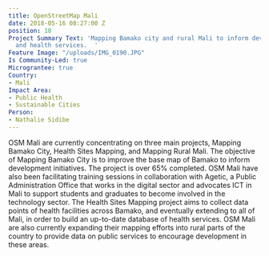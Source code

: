 ```yaml
---
title: OpenStreetMap Mali
date: 2018-05-16 08:27:00 Z
position: 18
Project Summary Text: 'Mapping Bamako city and rural Mali to inform development initiatives
  and health services.  '
Feature Image: "/uploads/IMG_0190.JPG"
Is Community-Led: true
Micrograntee: true
Country:
- Mali
Impact Area:
- Public Health
- Sustainable Cities
Person:
- Nathalie Sidibe
---
```


OSM Mali are currently concentrating on three main projects, Mapping Bamako City, Health Sites Mapping, and Mapping Rural Mali. The objective of Mapping Bamako City is to improve the base map of Bamako to inform development initiatives. The project is over 65% completed. OSM Mali have also been facilitating training sessions in collaboration with Agetic, a Public Administration Office that works in the digital sector and advocates ICT in Mali to support students and graduates to become involved in the technology sector. 
The Health Sites Mapping project aims to collect data points of health facilities across Bamako, and eventually extending to all of Mali, in order to build an up-to-date database of health services. OSM Mali are also currently expanding their mapping efforts into rural parts of the country to provide data on public services to encourage development in these areas.